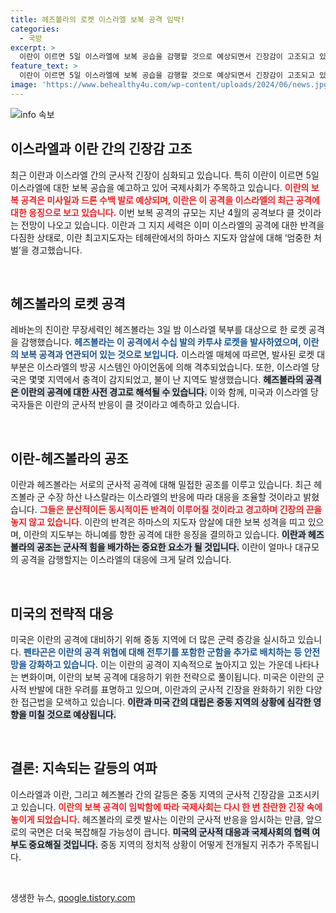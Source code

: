 ```yaml
---
title: 헤즈볼라의 로켓 이스라엘 보복 공격 임박!
categories:
  - 국방
excerpt: >
  이란이 이르면 5일 이스라엘에 보복 공습을 감행할 것으로 예상되면서 긴장감이 고조되고 있다. 이번 공격은 지난 4월보다 그 규모가 클 것으로 보이며, 헤즈볼라와의 연합 공격 가능성도 제기되고 있다. 전쟁 확산 우려 속에 중동의 상황이 급변하고 있다.
feature_text: >
  이란이 이르면 5일 이스라엘에 보복 공습을 감행할 것으로 예상되면서 긴장감이 고조되고 있다. 이번 공격은 지난 4월보다 그 규모가 클 것으로 보이며, 헤즈볼라와의 연합 공격 가능성도 제기되고 있다. 전쟁 확산 우려 속에 중동의 상황이 급변하고 있다.
image: 'https://www.behealthy4u.com/wp-content/uploads/2024/06/news.jpg'
---
```


<p><img src="https://www.behealthy4u.com/wp-content/uploads/2024/06/news.jpg" alt="info 속보" /></p>

<h2 data-ke-size="size26">이스라엘과 이란 간의 긴장감 고조</h2>

<p data-ke-size="size16">최근 이란과 이스라엘 간의 군사적 긴장이 심화되고 있습니다. 특히 이란이 이르면 5일 이스라엘에 대한 보복 공습을 예고하고 있어 국제사회가 주목하고 있습니다. <b><span style="color: #ee2323;">이란의 보복 공격은 미사일과 드론 수백 발로 예상되며, 이란은 이 공격을 이스라엘의 최근 공격에 대한 응징으로 보고 있습니다.</span></b> 이번 보복 공격의 규모는 지난 4월의 공격보다 클 것이라는 전망이 나오고 있습니다. 이란과 그 지지 세력은 이미 이스라엘의 공격에 대한 반격을 다짐한 상태로, 이란 최고지도자는 테헤란에서의 하마스 지도자 암살에 대해 ‘엄중한 처벌’을 경고했습니다.</p>

<p data-ke-size="size16">&nbsp;</p>

<h2 data-ke-size="size26">헤즈볼라의 로켓 공격</h2>

<p data-ke-size="size16">레바논의 친이란 무장세력인 헤즈볼라는 3일 밤 이스라엘 북부를 대상으로 한 로켓 공격을 감행했습니다. <b><span style="color: #1a5490;">헤즈볼라는 이 공격에서 수십 발의 카투샤 로켓을 발사하였으며, 이란의 보복 공격과 연관되어 있는 것으로 보입니다.</span></b> 이스라엘 매체에 따르면, 발사된 로켓 대부분은 이스라엘의 방공 시스템인 아이언돔에 의해 격추되었습니다. 또한, 이스라엘 당국은 몇몇 지역에서 충격이 감지되었고, 불이 난 지역도 발생했습니다. <b><span style="background-color: #21538527;">헤즈볼라의 공격은 이란의 공격에 대한 사전 경고로 해석될 수 있습니다.</span></b> 이와 함께, 미국과 이스라엘 당국자들은 이란의 군사적 반응이 클 것이라고 예측하고 있습니다.</p>

<p data-ke-size="size16">&nbsp;</p>

<h2 data-ke-size="size26">이란-헤즈볼라의 공조</h2>

<p data-ke-size="size16">이란과 헤즈볼라는 서로의 군사적 공격에 대해 밀접한 공조를 이루고 있습니다. 최근 헤즈볼라 군 수장 하산 나스랄라는 이스라엘의 반응에 따라 대응을 조율할 것이라고 밝혔습니다. <b><span style="color: #ee2323;">그들은 분산적이든 동시적이든 반격이 이루어질 것이라고 경고하며 긴장의 끈을 놓지 않고 있습니다.</span></b> 이란의 반격은 하마스의 지도자 암살에 대한 보복 성격을 띠고 있으며, 이란의 지도부는 하니예를 향한 공격에 대한 응징을 결의하고 있습니다. <b><span style="background-color: #21538527;">이란과 헤즈볼라의 공조는 군사적 힘을 배가하는 중요한 요소가 될 것입니다.</span></b> 이란이 얼마나 대규모의 공격을 감행할지는 이스라엘의 대응에 크게 달려 있습니다.</p>

<p data-ke-size="size16">&nbsp;</p>

<h2 data-ke-size="size26">미국의 전략적 대응</h2>

<p data-ke-size="size16">미국은 이란의 공격에 대비하기 위해 중동 지역에 더 많은 군력 증강을 실시하고 있습니다. <b><span style="color: #1a5490;">펜타곤은 이란의 공격 위협에 대해 전투기를 포함한 군함을 추가로 배치하는 등 안전망을 강화하고 있습니다.</span></b> 이는 이란의 공격이 지속적으로 높아지고 있는 가운데 나타나는 변화이며, 이란의 보복 공격에 대응하기 위한 전략으로 풀이됩니다. 미국은 이란의 군사적 반발에 대한 우려를 표명하고 있으며, 이란과의 군사적 긴장을 완화하기 위한 다양한 접근법을 모색하고 있습니다. <b><span style="background-color: #21538527;">이란과 미국 간의 대립은 중동 지역의 상황에 심각한 영향을 미칠 것으로 예상됩니다.</span></b></p>

<p data-ke-size="size16">&nbsp;</p>

<h2 data-ke-size="size26">결론: 지속되는 갈등의 여파</h2>

<p data-ke-size="size16">이스라엘과 이란, 그리고 헤즈볼라 간의 갈등은 중동 지역의 군사적 긴장감을 고조시키고 있습니다. <b><span style="color: #ee2323;">이란의 보복 공격이 임박함에 따라 국제사회는 다시 한 번 찬란한 긴장 속에 놓이게 되었습니다.</span></b> 헤즈볼라의 로켓 발사는 이란의 군사적 반응을 암시하는 만큼, 앞으로의 국면은 더욱 복잡해질 가능성이 큽니다. <b><span style="background-color: #21538527;">미국의 군사적 대응과 국제사회의 협력 여부도 중요해질 것입니다.</span></b> 중동 지역의 정치적 상황이 어떻게 전개될지 귀추가 주목됩니다.</p>

<p data-ke-size="size16">&nbsp;</p>
생생한 뉴스, <a href="https://qoogle.tistory.com" rel="dofollow">qoogle.tistory.com</a>


